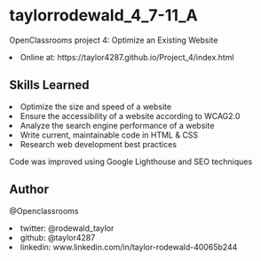 # taylorrodewald_4_7-11_A 
OpenClassrooms project 4: Optimize an Existing Website
<li> Online at: https://taylor4287.github.io/Project_4/index.html

## Skills Learned
<li> Optimize the size and speed of a website
<li> Ensure the accessibility of a website according to WCAG2.0
<li> Analyze the search engine performance of a website
<li> Write current, maintainable code in HTML & CSS
<li> Research web development best practices

Code was improved using Google Lighthouse and SEO techniques

## Author
@Openclassrooms
<li>twitter: @rodewald_taylor
<li>github: @taylor4287
<li>linkedin: www.linkedin.com/in/taylor-rodewald-40065b244
